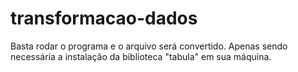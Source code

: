 # transformacao-dados

Basta rodar o programa e o arquivo será convertido.
Apenas sendo necessária a instalação da biblioteca "tabula" em sua máquina.

